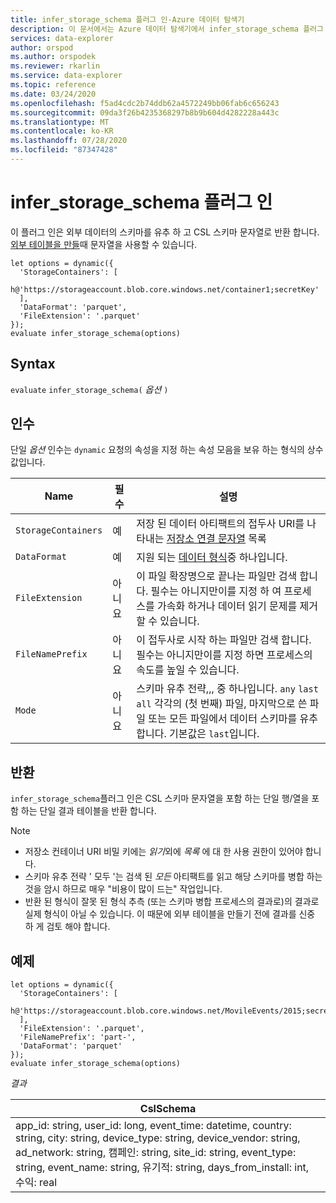 ```yaml
---
title: infer_storage_schema 플러그 인-Azure 데이터 탐색기
description: 이 문서에서는 Azure 데이터 탐색기에서 infer_storage_schema 플러그 인을 설명 합니다.
services: data-explorer
author: orspod
ms.author: orspodek
ms.reviewer: rkarlin
ms.service: data-explorer
ms.topic: reference
ms.date: 03/24/2020
ms.openlocfilehash: f5ad4cdc2b74ddb62a4572249bb06fab6c656243
ms.sourcegitcommit: 09da3f26b4235368297b8b9b604d4282228a443c
ms.translationtype: MT
ms.contentlocale: ko-KR
ms.lasthandoff: 07/28/2020
ms.locfileid: "87347428"
---
```

# <a name="infer_storage_schema-plugin"></a>infer_storage_schema 플러그 인

이 플러그 인은 외부 데이터의 스키마를 유추 하 고 CSL 스키마 문자열로 반환 합니다. [외부 테이블을 만들](../management/external-tables-azurestorage-azuredatalake.md#create-or-alter-external-table)때 문자열을 사용할 수 있습니다.

```kusto
let options = dynamic({
  'StorageContainers': [
    h@'https://storageaccount.blob.core.windows.net/container1;secretKey'
  ],
  'DataFormat': 'parquet',
  'FileExtension': '.parquet'
});
evaluate infer_storage_schema(options)
```

## <a name="syntax"></a>Syntax

`evaluate` `infer_storage_schema(` *옵션* `)`

## <a name="arguments"></a>인수

단일 *옵션* 인수는 `dynamic` 요청의 속성을 지정 하는 속성 모음을 보유 하는 형식의 상수 값입니다.

|Name                    |필수|설명|
|------------------------|--------|-----------|
|`StorageContainers`|예|저장 된 데이터 아티팩트의 접두사 URI를 나타내는 [저장소 연결 문자열](../api/connection-strings/storage.md) 목록|
|`DataFormat`|예|지원 되는 [데이터 형식](../../ingestion-supported-formats.md)중 하나입니다.|
|`FileExtension`|아니요|이 파일 확장명으로 끝나는 파일만 검색 합니다. 필수는 아니지만이를 지정 하 여 프로세스를 가속화 하거나 데이터 읽기 문제를 제거할 수 있습니다.|
|`FileNamePrefix`|아니요|이 접두사로 시작 하는 파일만 검색 합니다. 필수는 아니지만이를 지정 하면 프로세스의 속도를 높일 수 있습니다.|
|`Mode`|아니요|스키마 유추 전략,,, 중 하나입니다. `any` `last` `all` 각각의 (첫 번째) 파일, 마지막으로 쓴 파일 또는 모든 파일에서 데이터 스키마를 유추 합니다. 기본값은 `last`입니다.|

## <a name="returns"></a>반환

`infer_storage_schema`플러그 인은 CSL 스키마 문자열을 포함 하는 단일 행/열을 포함 하는 단일 결과 테이블을 반환 합니다.

> [!NOTE]
> * 저장소 컨테이너 URI 비밀 키에는 *읽기*외에 *목록* 에 대 한 사용 권한이 있어야 합니다.
> * 스키마 유추 전략 ' 모두 '는 검색 된 *모든* 아티팩트를 읽고 해당 스키마를 병합 하는 것을 암시 하므로 매우 "비용이 많이 드는" 작업입니다.
> * 반환 된 형식이 잘못 된 형식 추측 (또는 스키마 병합 프로세스의 결과로)의 결과로 실제 형식이 아닐 수 있습니다. 이 때문에 외부 테이블을 만들기 전에 결과를 신중 하 게 검토 해야 합니다.

## <a name="example"></a>예제

```kusto
let options = dynamic({
  'StorageContainers': [
    h@'https://storageaccount.blob.core.windows.net/MovileEvents/2015;secretKey'
  ],
  'FileExtension': '.parquet',
  'FileNamePrefix': 'part-',
  'DataFormat': 'parquet'
});
evaluate infer_storage_schema(options)
```

*결과*

|CslSchema|
|---|
|app_id: string, user_id: long, event_time: datetime, country: string, city: string, device_type: string, device_vendor: string, ad_network: string, 캠페인: string, site_id: string, event_type: string, event_name: string, 유기적: string, days_from_install: int, 수익: real|
